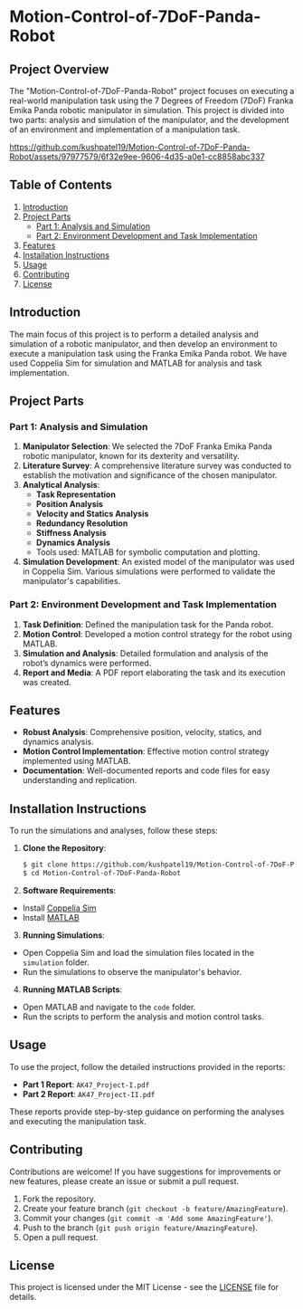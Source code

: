 # Motion-Control-of-7DoF-Panda-Robot

## Project Overview
The "Motion-Control-of-7DoF-Panda-Robot" project focuses on executing a real-world manipulation task using the 7 Degrees of Freedom (7DoF) Franka Emika Panda robotic manipulator in simulation. This project is divided into two parts: analysis and simulation of the manipulator, and the development of an environment and implementation of a manipulation task.

https://github.com/kushpatel19/Motion-Control-of-7DoF-Panda-Robot/assets/97977579/6f32e9ee-9606-4d35-a0e1-cc8858abc337

## Table of Contents
1. [Introduction](#introduction)
2. [Project Parts](#project-parts)
   - [Part 1: Analysis and Simulation](#part-1-analysis-and-simulation)
   - [Part 2: Environment Development and Task Implementation](#part-2-environment-development-and-task-implementation)
3. [Features](#features)
4. [Installation Instructions](#installation-instructions)
5. [Usage](#usage)
6. [Contributing](#contributing)
7. [License](#license)

## Introduction
The main focus of this project is to perform a detailed analysis and simulation of a robotic manipulator, and then develop an environment to execute a manipulation task using the Franka Emika Panda robot. We have used Coppelia Sim for simulation and MATLAB for analysis and task implementation.

## Project Parts

### Part 1: Analysis and Simulation
1. **Manipulator Selection**: We selected the 7DoF Franka Emika Panda robotic manipulator, known for its dexterity and versatility.
2. **Literature Survey**: A comprehensive literature survey was conducted to establish the motivation and significance of the chosen manipulator.
3. **Analytical Analysis**:
   - **Task Representation**
   - **Position Analysis**
   - **Velocity and Statics Analysis**
   - **Redundancy Resolution**
   - **Stiffness Analysis**
   - **Dynamics Analysis**
   - Tools used: MATLAB for symbolic computation and plotting.
4. **Simulation Development**: An existed model of the manipulator was used in Coppelia Sim. Various simulations were performed to validate the manipulator's capabilities.

### Part 2: Environment Development and Task Implementation
1. **Task Definition**: Defined the manipulation task for the Panda robot.
2. **Motion Control**: Developed a motion control strategy for the robot using MATLAB.
3. **Simulation and Analysis**: Detailed formulation and analysis of the robot’s dynamics were performed.
4. **Report and Media**: A PDF report elaborating the task and its execution was created. 

## Features
- **Robust Analysis**: Comprehensive position, velocity, statics, and dynamics analysis.
- **Motion Control Implementation**: Effective motion control strategy implemented using MATLAB.
- **Documentation**: Well-documented reports and code files for easy understanding and replication.

## Installation Instructions
To run the simulations and analyses, follow these steps:

1. **Clone the Repository**:
   ```sh
   $ git clone https://github.com/kushpatel19/Motion-Control-of-7DoF-Panda-Robot.git
   $ cd Motion-Control-of-7DoF-Panda-Robot
   ```
   
2. **Software Requirements**:
  - Install [Coppelia Sim](https://www.coppeliarobotics.com/)
  - Install [MATLAB](https://www.mathworks.com/products/matlab.html)

3. **Running Simulations**:
  - Open Coppelia Sim and load the simulation files located in the `simulation` folder.
  - Run the simulations to observe the manipulator's behavior.

4. **Running MATLAB Scripts**:
  - Open MATLAB and navigate to the `code` folder.
  - Run the scripts to perform the analysis and motion control tasks.

## Usage
To use the project, follow the detailed instructions provided in the reports:

- **Part 1 Report**: `AK47_Project-I.pdf`
- **Part 2 Report**: `AK47_Project-II.pdf`

These reports provide step-by-step guidance on performing the analyses and executing the manipulation task.

## Contributing
Contributions are welcome! If you have suggestions for improvements or new features, please create an issue or submit a pull request.

1. Fork the repository.
2. Create your feature branch (`git checkout -b feature/AmazingFeature`).
3. Commit your changes (`git commit -m 'Add some AmazingFeature'`).
4. Push to the branch (`git push origin feature/AmazingFeature`).
5. Open a pull request.

## License
This project is licensed under the MIT License - see the [LICENSE](LICENSE) file for details.
